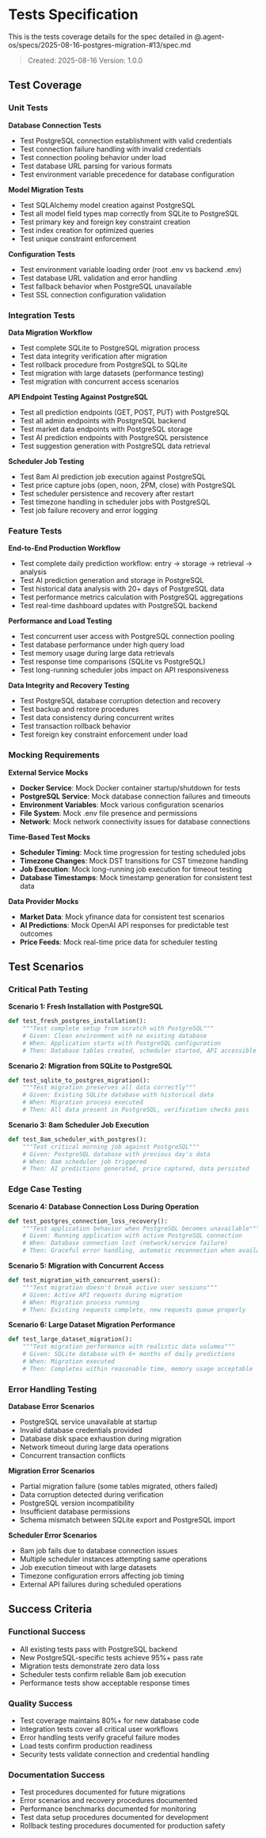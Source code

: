 # Tests Specification

This is the tests coverage details for the spec detailed in @.agent-os/specs/2025-08-16-postgres-migration-#13/spec.md

> Created: 2025-08-16
> Version: 1.0.0

## Test Coverage

### Unit Tests

**Database Connection Tests**
- Test PostgreSQL connection establishment with valid credentials
- Test connection failure handling with invalid credentials
- Test connection pooling behavior under load
- Test database URL parsing for various formats
- Test environment variable precedence for database configuration

**Model Migration Tests**  
- Test SQLAlchemy model creation against PostgreSQL
- Test all model field types map correctly from SQLite to PostgreSQL
- Test primary key and foreign key constraint creation
- Test index creation for optimized queries
- Test unique constraint enforcement

**Configuration Tests**
- Test environment variable loading order (root .env vs backend .env)
- Test database URL validation and error handling
- Test fallback behavior when PostgreSQL unavailable
- Test SSL connection configuration validation

### Integration Tests

**Data Migration Workflow**
- Test complete SQLite to PostgreSQL migration process
- Test data integrity verification after migration
- Test rollback procedure from PostgreSQL to SQLite
- Test migration with large datasets (performance testing)
- Test migration with concurrent access scenarios

**API Endpoint Testing Against PostgreSQL**
- Test all prediction endpoints (GET, POST, PUT) with PostgreSQL
- Test all admin endpoints with PostgreSQL backend
- Test market data endpoints with PostgreSQL storage
- Test AI prediction endpoints with PostgreSQL persistence
- Test suggestion generation with PostgreSQL data retrieval

**Scheduler Job Testing**
- Test 8am AI prediction job execution against PostgreSQL
- Test price capture jobs (open, noon, 2PM, close) with PostgreSQL
- Test scheduler persistence and recovery after restart
- Test timezone handling in scheduler jobs with PostgreSQL
- Test job failure recovery and error logging

### Feature Tests

**End-to-End Production Workflow**
- Test complete daily prediction workflow: entry → storage → retrieval → analysis
- Test AI prediction generation and storage in PostgreSQL
- Test historical data analysis with 20+ days of PostgreSQL data
- Test performance metrics calculation with PostgreSQL aggregations
- Test real-time dashboard updates with PostgreSQL backend

**Performance and Load Testing**
- Test concurrent user access with PostgreSQL connection pooling
- Test database performance under high query load
- Test memory usage during large data retrievals
- Test response time comparisons (SQLite vs PostgreSQL)
- Test long-running scheduler jobs impact on API responsiveness

**Data Integrity and Recovery Testing**
- Test PostgreSQL database corruption detection and recovery
- Test backup and restore procedures
- Test data consistency during concurrent writes
- Test transaction rollback behavior
- Test foreign key constraint enforcement under load

### Mocking Requirements

**External Service Mocks**
- **Docker Service**: Mock Docker container startup/shutdown for tests
- **PostgreSQL Service**: Mock database connection failures and timeouts  
- **Environment Variables**: Mock various configuration scenarios
- **File System**: Mock .env file presence and permissions
- **Network**: Mock network connectivity issues for database connections

**Time-Based Test Mocks**
- **Scheduler Timing**: Mock time progression for testing scheduled jobs
- **Timezone Changes**: Mock DST transitions for CST timezone handling
- **Job Execution**: Mock long-running job execution for timeout testing
- **Database Timestamps**: Mock timestamp generation for consistent test data

**Data Provider Mocks**
- **Market Data**: Mock yfinance data for consistent test scenarios
- **AI Predictions**: Mock OpenAI API responses for predictable test outcomes
- **Price Feeds**: Mock real-time price data for scheduler testing

## Test Scenarios

### Critical Path Testing

**Scenario 1: Fresh Installation with PostgreSQL**
```python
def test_fresh_postgres_installation():
    """Test complete setup from scratch with PostgreSQL"""
    # Given: Clean environment with no existing database
    # When: Application starts with PostgreSQL configuration
    # Then: Database tables created, scheduler started, API accessible
```

**Scenario 2: Migration from SQLite to PostgreSQL**
```python  
def test_sqlite_to_postgres_migration():
    """Test migration preserves all data correctly"""
    # Given: Existing SQLite database with historical data
    # When: Migration process executed
    # Then: All data present in PostgreSQL, verification checks pass
```

**Scenario 3: 8am Scheduler Job Execution**
```python
def test_8am_scheduler_with_postgres():
    """Test critical morning job against PostgreSQL"""
    # Given: PostgreSQL database with previous day's data
    # When: 8am scheduler job triggered
    # Then: AI predictions generated, price captured, data persisted
```

### Edge Case Testing

**Scenario 4: Database Connection Loss During Operation**
```python
def test_postgres_connection_loss_recovery():
    """Test application behavior when PostgreSQL becomes unavailable"""
    # Given: Running application with active PostgreSQL connection
    # When: Database connection lost (network/service failure)
    # Then: Graceful error handling, automatic reconnection when available
```

**Scenario 5: Migration with Concurrent Access**
```python
def test_migration_with_concurrent_users():
    """Test migration doesn't break active user sessions"""
    # Given: Active API requests during migration
    # When: Migration process running
    # Then: Existing requests complete, new requests queue properly
```

**Scenario 6: Large Dataset Migration Performance**
```python
def test_large_dataset_migration():
    """Test migration performance with realistic data volumes"""
    # Given: SQLite database with 6+ months of daily predictions
    # When: Migration executed
    # Then: Completes within reasonable time, memory usage acceptable
```

### Error Handling Testing

**Database Error Scenarios**
- PostgreSQL service unavailable at startup
- Invalid database credentials provided
- Database disk space exhaustion during migration
- Network timeout during large data operations
- Concurrent transaction conflicts

**Migration Error Scenarios**
- Partial migration failure (some tables migrated, others failed)
- Data corruption detected during verification
- PostgreSQL version incompatibility
- Insufficient database permissions
- Schema mismatch between SQLite export and PostgreSQL import

**Scheduler Error Scenarios**
- 8am job fails due to database connection issues
- Multiple scheduler instances attempting same operations
- Job execution timeout with large datasets
- Timezone configuration errors affecting job timing
- External API failures during scheduled operations

## Success Criteria

### Functional Success
- All existing tests pass with PostgreSQL backend
- New PostgreSQL-specific tests achieve 95%+ pass rate
- Migration tests demonstrate zero data loss
- Scheduler tests confirm reliable 8am job execution
- Performance tests show acceptable response times

### Quality Success  
- Test coverage maintains 80%+ for new database code
- Integration tests cover all critical user workflows
- Error handling tests verify graceful failure modes
- Load tests confirm production readiness
- Security tests validate connection and credential handling

### Documentation Success
- Test procedures documented for future migrations
- Error scenarios and recovery procedures documented
- Performance benchmarks documented for monitoring
- Test data setup procedures documented for development
- Rollback testing procedures documented for production safety
